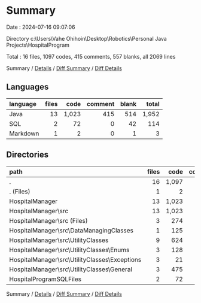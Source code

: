 # Summary

Date : 2024-07-16 09:07:06

Directory c:\\Users\\Vahe Ohihoin\\Desktop\\Robotics\\Personal Java Projects\\HospitalProgram

Total : 16 files,  1097 codes, 415 comments, 557 blanks, all 2069 lines

Summary / [Details](details.md) / [Diff Summary](diff.md) / [Diff Details](diff-details.md)

## Languages
| language | files | code | comment | blank | total |
| :--- | ---: | ---: | ---: | ---: | ---: |
| Java | 13 | 1,023 | 415 | 514 | 1,952 |
| SQL | 2 | 72 | 0 | 42 | 114 |
| Markdown | 1 | 2 | 0 | 1 | 3 |

## Directories
| path | files | code | comment | blank | total |
| :--- | ---: | ---: | ---: | ---: | ---: |
| . | 16 | 1,097 | 415 | 557 | 2,069 |
| . (Files) | 1 | 2 | 0 | 1 | 3 |
| HospitalManager | 13 | 1,023 | 415 | 514 | 1,952 |
| HospitalManager\\src | 13 | 1,023 | 415 | 514 | 1,952 |
| HospitalManager\\src (Files) | 3 | 274 | 102 | 141 | 517 |
| HospitalManager\\src\\DataManagingClasses | 1 | 125 | 89 | 79 | 293 |
| HospitalManager\\src\\UtilityClasses | 9 | 624 | 224 | 294 | 1,142 |
| HospitalManager\\src\\UtilityClasses\\Enums | 3 | 128 | 20 | 35 | 183 |
| HospitalManager\\src\\UtilityClasses\\Exceptions | 3 | 21 | 15 | 18 | 54 |
| HospitalManager\\src\\UtilityClasses\\General | 3 | 475 | 189 | 241 | 905 |
| HospitalProgramSQLFiles | 2 | 72 | 0 | 42 | 114 |

Summary / [Details](details.md) / [Diff Summary](diff.md) / [Diff Details](diff-details.md)